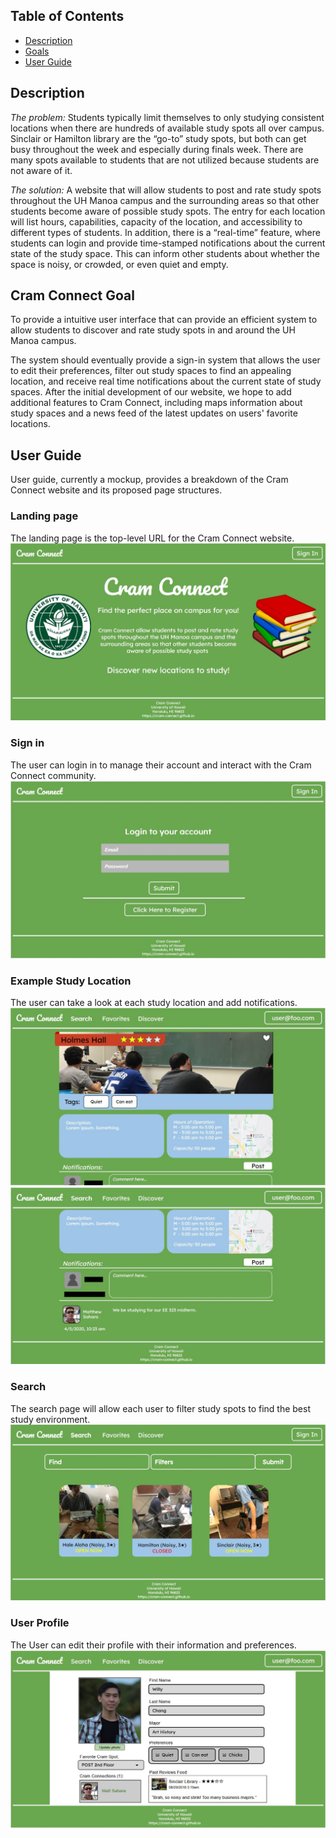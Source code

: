 ## Table of Contents
* [Description](#description)
* [Goals](#goals)
* [User Guide](#user-guide)

## Description
*The problem:* Students typically limit themselves to only studying consistent locations when there are hundreds of available study spots all over campus. Sinclair or Hamilton library are the “go-to” study spots, but both can get busy throughout the week and especially during finals week. There are many spots available to students that are not utilized because students are not aware of it.

*The solution:* A website that will allow students to post and rate study spots throughout the UH Manoa campus and the surrounding areas so that other students become aware of possible study spots. The entry for each location will list hours, capabilities, capacity of the location, and accessibility to different types of students. In addition, there is a “real-time” feature, where students can login and provide time-stamped notifications about the current state of the study space. This can inform other students about whether the space is noisy, or crowded, or even quiet and empty.

## Cram Connect Goal
To provide a intuitive user interface that can provide an efficient system to allow students to discover and rate study spots in and around the UH Manoa campus.

The system should eventually provide a sign-in system that allows the user to edit their preferences, filter out study spaces to find an appealing location, and receive real time notifications about the current state of study spaces. After the initial development of our website, we hope to add additional features to Cram Connect, including maps information about study spaces and a news feed of the latest updates on users' favorite locations.

## User Guide
User guide, currently a mockup, provides a breakdown of the Cram Connect website and its proposed page structures.

### Landing page
The landing page is the top-level URL for the Cram Connect website.
![](images/mockup1-landing.jpg)

### Sign in
The user can login in to manage their account and interact with the Cram Connect community.
![](images/mockup1-signIn.jpg)

### Example Study Location
The user can take a look at each study location and add notifications.
![](images/mockup1-locationProfile1.jpg)
![](images/mockup1-locationProfile2.jpg)

### Search
The search page will allow each user to filter study spots to find the best study environment.
![](images/mockup1-find1.jpg)

### User Profile
The User can edit their profile with their information and preferences.
![](images/mockup1-userProfile.jpg)
